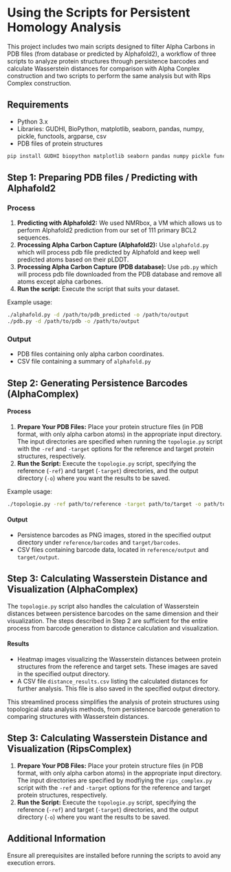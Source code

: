 # Using the Scripts for Persistent Homology Analysis

This project includes two main scripts designed to filter Alpha Carbons in PDB files (from database or predicted by Alphafold2), a workflow of three scripts to analyze protein structures through persistence barcodes and calculate Wasserstein distances for comparison with Alpha Conplex construction and two scripts to perform the same analysis but with Rips Complex construction.

## Requirements

- Python 3.x
- Libraries: GUDHI, BioPython, matplotlib, seaborn, pandas, numpy, pickle, functools, argparse, csv
- PDB files of protein structures

```bash
pip install GUDHI biopython matplotlib seaborn pandas numpy pickle functools argparse csv
```

## Step 1: Preparing PDB files / Predicting with Alphafold2

### Process

1. **Predicting with Alphafold2:** We used NMRbox, a VM which allows us to perform Alphafold2 prediction from our set of 111 primary BCL2 sequences.
2. **Processing Alpha Carbon Capture (Alphafold2):** Use `alphafold.py` which will process pdb file predicted by Alphafold and keep well predicted atoms based on their pLDDT.
3. **Processing Alpha Carbon Capture (PDB database):** Use `pdb.py` which will process pdb file downloaded from the PDB database and remove all atoms except alpha carbones.
4. **Run the script:** Execute the script that suits your dataset.

Example usage:

```bash
./alphafold.py -d /path/to/pdb_predicted -o /path/to/output
./pdb.py -d /path/to/pdb -o /path/to/output
```

### Output

- PDB files containing only alpha carbon coordinates.
- CSV file containing a summary of `alphafold.py`

## Step 2: Generating Persistence Barcodes (AlphaComplex)

#### Process

1. **Prepare Your PDB Files:** Place your protein structure files (in PDB format, with only alpha carbon atoms) in the appropriate input directory. The input directories are specified when running the `topologie.py` script with the `-ref` and `-target` options for the reference and target protein structures, respectively.
2. **Run the Script:** Execute the `topologie.py` script, specifying the reference (`-ref`) and target (`-target`) directories, and the output directory (`-o`) where you want the results to be saved.

Example usage:

```bash
./topologie.py -ref path/to/reference -target path/to/target -o path/to/output
```

#### Output

- Persistence barcodes as PNG images, stored in the specified output directory under `reference/barcodes` and `target/barcodes`.
- CSV files containing barcode data, located in `reference/output` and `target/output`.

## Step 3: Calculating Wasserstein Distance and Visualization (AlphaComplex)

The `topologie.py` script also handles the calculation of Wasserstein distances between persistence barcodes on the same dimension and their visualization. The steps described in Step 2 are sufficient for the entire process from barcode generation to distance calculation and visualization.

#### Results

- Heatmap images visualizing the Wasserstein distances between protein structures from the reference and target sets. These images are saved in the specified output directory.
- A CSV file `distance_results.csv` listing the calculated distances for further analysis. This file is also saved in the specified output directory.

This streamlined process simplifies the analysis of protein structures using topological data analysis methods, from persistence barcode generation to comparing structures with Wasserstein distances.

## Step 3: Calculating Wasserstein Distance and Visualization (RipsComplex)

1. **Prepare Your PDB Files:** Place your protein structure files (in PDB format, with only alpha carbon atoms) in the appropriate input directory. The input directories are specified by modfiying the `rips_complex.py` script with the `-ref` and `-target` options for the reference and target protein structures, respectively.
2. **Run the Script:** Execute the `topologie.py` script, specifying the reference (`-ref`) and target (`-target`) directories, and the output directory (`-o`) where you want the results to be saved.

## Additional Information

Ensure all prerequisites are installed before running the scripts to avoid any execution errors.
